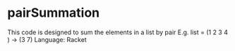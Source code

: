 # pairSummation

This code is designed to sum the elements in a list by pair
E.g. list = (1 2 3 4 ) -> (3 7)
Language: Racket
